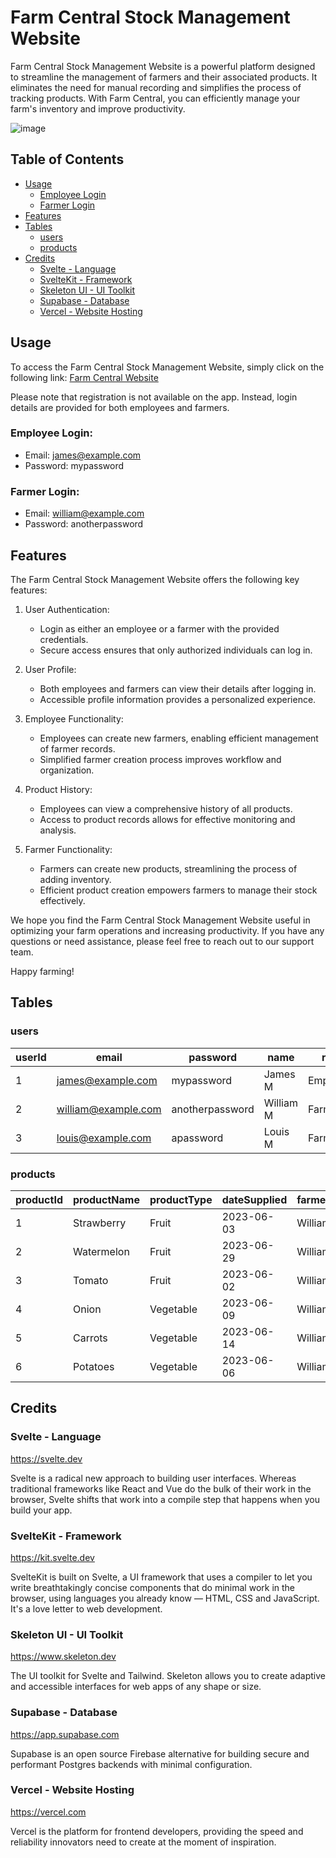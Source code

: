 # Farm Central Stock Management Website

Farm Central Stock Management Website is a powerful platform designed to streamline the management of farmers and their associated products. It eliminates the need for manual recording and simplifies the process of tracking products. With Farm Central, you can efficiently manage your farm's inventory and improve productivity.

![image](https://github.com/Thakshin4/FarmCentralWebsite/assets/69991863/f7fca013-946c-4482-a742-ead8b614110f)

## Table of Contents
- [Usage](#usage)
  - [Employee Login](#employee-login)
  - [Farmer Login](#farmer-login)
- [Features](#features)
- [Tables](#tables)
  - [users](#users)
  - [products](#products)
- [Credits](#credits)
  - [Svelte - Language](#svelte---language)
  - [SvelteKit - Framework](#sveltekit---framework)
  - [Skeleton UI - UI Toolkit](#skeleton-ui---ui-toolkit)
  - [Supabase - Database](#supabase---database)
  - [Vercel - Website Hosting](#vercel---website-hosting)

## Usage
To access the Farm Central Stock Management Website, simply click on the following link: [Farm Central Website](https://farm-central-website.vercel.app)

Please note that registration is not available on the app. Instead, login details are provided for both employees and farmers.

### Employee Login:
- Email: james@example.com
- Password: mypassword

### Farmer Login:
- Email: william@example.com
- Password: anotherpassword

## Features
The Farm Central Stock Management Website offers the following key features:

1. User Authentication:
   - Login as either an employee or a farmer with the provided credentials.
   - Secure access ensures that only authorized individuals can log in.

2. User Profile:
   - Both employees and farmers can view their details after logging in.
   - Accessible profile information provides a personalized experience.

3. Employee Functionality:
   - Employees can create new farmers, enabling efficient management of farmer records.
   - Simplified farmer creation process improves workflow and organization.

4. Product History:
   - Employees can view a comprehensive history of all products.
   - Access to product records allows for effective monitoring and analysis.

5. Farmer Functionality:
   - Farmers can create new products, streamlining the process of adding inventory.
   - Efficient product creation empowers farmers to manage their stock effectively.

We hope you find the Farm Central Stock Management Website useful in optimizing your farm operations and increasing productivity. If you have any questions or need assistance, please feel free to reach out to our support team.

Happy farming!

## Tables

### users
| userId | email                  | password        | name      | role    |
|--------|------------------------|-----------------|-----------|---------|
| 1      | james@example.com      | mypassword      | James M   | Employee|
| 2      | william@example.com    | anotherpassword | William M | Farmer  |
| 3      | louis@example.com      | apassword       | Louis M   | Farmer  |

### products
| productId | productName | productType | dateSupplied | farmerName |
|-----------|-------------|-------------|--------------|------------|
| 1         | Strawberry  | Fruit       | 2023-06-03   | William M  |
| 2         | Watermelon  | Fruit       | 2023-06-29   | William M  |
| 3         | Tomato      | Fruit       | 2023-06-02   | William M  |
| 4         | Onion       | Vegetable   | 2023-06-09   | William M  |
| 5         | Carrots     | Vegetable   | 2023-06-14   | William M  |
| 6         | Potatoes    | Vegetable   | 2023-06-06   | William M  |

## Credits
### Svelte - Language
https://svelte.dev

Svelte is a radical new approach to building user interfaces. Whereas traditional frameworks like React and Vue do the bulk of their work in the browser, Svelte shifts that work into a compile step that happens when you build your app.

### SvelteKit - Framework
https://kit.svelte.dev

SvelteKit is built on Svelte, a UI framework that uses a compiler to let you write breathtakingly concise components that do minimal work in the browser, using languages you already know — HTML, CSS and JavaScript. It's a love letter to web development.

### Skeleton UI - UI Toolkit
https://www.skeleton.dev

The UI toolkit for Svelte and Tailwind.
Skeleton allows you to create adaptive and accessible interfaces for web apps of any shape or size.

### Supabase - Database
https://app.supabase.com

Supabase is an open source Firebase alternative for building secure and performant Postgres backends with minimal configuration.

### Vercel - Website Hosting
https://vercel.com

Vercel is the platform for frontend developers, providing the speed and reliability innovators need to create at the moment of inspiration.
